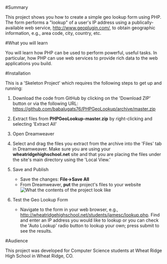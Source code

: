 #Summary

This project shows you how to create a simple geo lookup form using PHP.  The form performs a "lookup" of a user's IP address using a publically-available web service, http://www.geoplugin.com/, to obtain geographic information, e.g., area code, city, country, etc.   

#What you will learn

You will learn how PHP can be used to perform powerful, useful tasks.  In particular, how PHP can use web services to provide rich data to the web applications you build.

#Installation

This is a 'Skeleton Project' which requires the following steps to get up and running:

1. Download the code from GitHub by clicking on the 'Download ZIP' button or via the following URL: https://github.com/babalugats76/PHPGeoLookup/archive/master.zip

2. Extract files from **PHPGeoLookup-master.zip** by right-clicking and selecting 'Extract All'

3. Open Dreamweaver

4. Select and drag the files you extract from the archive into the 'Files' tab in Dreamweaver.  Make sure you are using your **wheatridgehighschool.net** site and that you are placing the files under the site's main directory using the 'Local View.'

5. Save and Publish
    * Save the changes: **File->Save All**
    * From Dreamweaver, **put** the project's files to your website
![What the contents of the project look like](http://static.colestock.com/images/php-geo-lookup-form-492x222.jpg "What the contents of the project look like in Dreamweaver")

6. Test the Geo Lookup Form
    * Navigate to the form in your web browser, e.g., http://wheatridgehighschool.net/students/jamesc/lookup.php.  Find and enter an IP address you would like to lookup or you can check the 'Auto Lookup' radio button to lookup your own; press submit to see the results.

#Audience

This project was developed for Computer Science students at Wheat Ridge High School in Wheat Ridge, CO.


